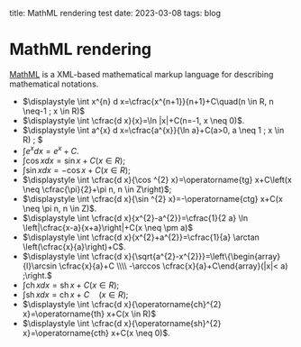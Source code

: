 title: MathML rendering test
date: 2023-03-08
tags: blog

# MathML rendering
[MathML](https://www.w3.org/Math/) is a XML-based mathematical markup language for describing mathematical 
notations.

* $\displaystyle \int x^{n} d x=\cfrac{x^{n+1}}{n+1}+C\quad(n \in R, n \neq-1 ; x \in R)$
* $\displaystyle \int \cfrac{d x}{x}=\ln |x|+C(n=-1, x \neq 0)$.
* $\displaystyle \int a^{x} d x=\cfrac{a^{x}}{\ln a}+C(a>0, a \neq 1 ; x \in R) ; $
* $\displaystyle \int e^{x} d x=e^{x}+C$.
* $\displaystyle \int \cos x d x=\sin x+C(x \in R)$;
* $\displaystyle \int \sin x d x=-\cos x+C(x \in R)$;
* $\displaystyle \int \cfrac{d x}{\cos ^{2} x}=\operatorname{tg} x+C\left(x \neq \cfrac{\pi}{2}+\pi n, n \in Z\right)$;
* $\displaystyle \int \cfrac{d x}{\sin ^{2} x}=-\operatorname{ctg} x+C(x \neq \pi n, n \in Z)$.
* $\displaystyle \int \cfrac{d x}{x^{2}-a^{2}}=\cfrac{1}{2 a} \ln \left|\cfrac{x-a}{x+a}\right|+C(x \neq \pm a)$
* $\displaystyle \int \cfrac{d x}{x^{2}+a^{2}}=\cfrac{1}{a} \arctan \left(\cfrac{x}{a}\right)+C$.
* $\displaystyle \int \cfrac{d x}{\sqrt{a^{2}-x^{2}}}=\left\{\begin{array}{l}\arcsin \cfrac{x}{a}+C \\\\ -\arccos \cfrac{x}{a}+C\end{array}(|x|< a) ;\right.$ 
* $\displaystyle \int \operatorname{ch} x d x=\operatorname{sh} x+C(x \in R) ; \quad$
* $\displaystyle \int \operatorname{sh} x d x=\operatorname{ch} x+C \quad(x \in R)$;
* $\displaystyle \int \cfrac{d x}{\operatorname{ch}^{2} x}=\operatorname{th} x+C(x \in R)$
* $\displaystyle \int \cfrac{d x}{\operatorname{sh}^{2} x}=\operatorname{cth} x+C(x \neq 0)$.
